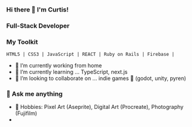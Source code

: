 ### Hi there 👋 I'm Curtis!

### Full-Stack Developer

<!--
**yfove/yfove** is a ✨ _special_ ✨ repository because its `README.md` (this file) appears on your GitHub profile.
-->

### My Toolkit

```
HTML5 | CSS3 | JavaScript | REACT | Ruby on Rails | Firebase |
```


- 🔭 I’m currently working from home
- 🌱 I’m currently learning ... TypeScript, next.js
- 👯 I’m looking to collaborate on ... indie games 👾 (godot, unity, pyren) 

### 💬 Ask me anything
- 🎨 Hobbies: Pixel Art (Aseprite), Digital Art (Procreate), Photography (Fujifilm)
-  

